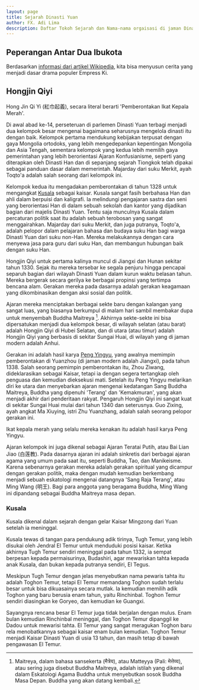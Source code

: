 ```yaml
---
layout: page
title: Sejarah Dinasti Yuan 
author: FX. Adi Lima
description: Daftar Tokoh Sejarah dan Nama-nama orgaisasi di jaman Dinasti Yuan
---
```


## Peperangan Antar Dua Ibukota

Berdasarkan [informasi dari artikel Wikipedia](https://en.wikipedia.org/wiki/War_of_the_Two_Capitals), kita bisa
menyusun cerita yang menjadi dasar drama populer Empress Ki.

## Hongjin Qiyi

Hong Jin Qi Yi (紅巾起義), secara literal berarti 'Pemberontakan Ikat Kepala Merah'.

Di awal abad ke-14, perseteruan di parlemen Dinasti Yuan terbagi menjadi dua kelompok besar mengenai bagaimana seharusnya
mengelola dinasti itu dengan baik. Kelompok pertama mendukung kebijakan terpusat dengan gaya Mongolia ortodoks, yang 
lebih mengedepankan kepentingan Mongolia dan Asia Tengah, sementara kelompok yang kedua lebih memilih gaya pemerintahan
yang lebih berorientasi Ajaran Konfusianisme, seperti yang diterapkan oleh Dinasti Han dan di sepanjang sejarah Tiongkok
telah dipakai sebagai panduan dasar dalam memerintah. Majarday dari suku Merkit, ayah Toqto'a adalah salah seorang dari
kelompok ini.

Kelompok kedua itu mengadakan pemberontakan di tahun 1328 untuk mengangkat [Kusala](#kusala) sebagai kaisar. Kusala sangat
fasih berbahasa Han dan ahli dalam berpuisi dan kaligrafi. Ia melindungi pengajaran sastra dan seni yang berorientasi
Han di dalam sebuah sekolah dan kantor yang dijadikan bagian dari majelis Dinasti Yuan. Tentu saja munculnya Kusala dalam
percaturan politik saat itu adalah sebuah terobosan yang sangat menggairahkan. Majarday dari suku Merkit, dan juga putranya,
Toqto'a, adalah pelopor dalam pelajaran bahasa dan budaya suku Han bagi warga Dinasti Yuan dari suku non-Han. Mereka 
melakukannya dengan cara menyewa jasa para guru dari suku Han, dan membangun hubungan baik dengan suku Han.

Hongjin Qiyi untuk pertama kalinya muncul di Jiangxi dan Hunan sekitar tahun 1330. Sejak itu mereka tersebar ke segala
penjuru hingga pencapai separuh bagian dari wilayah Dinasti Yuan dalam kurun waktu belasan tahun. Mereka bergerak 
secara gerilya ke berbagai propinsi yang tertimpa bencana alam. Gerakan mereka pada dasarnya adalah gerakan keagamaan
yang dikombinasikan dengan aksi sosial dan politik.

Ajaran mereka menciptakan berbagai sekte baru dengan kalangan yang sangat luas, yang biasanya berkumpul di malam hari
sambil membakar dupa untuk menyembah Buddha Maitreya [^maitreya]. Akhirnya sekte-sekte ini bisa dipersatukan menjadi
dua kelompok besar, di wilayah selatan (atau barat) adalah Hongjin Qiyi di Hubei Selatan, dan di utara (atau timur)
adalah Hongjin Qiyi yang berbasis di sekitar Sungai Huai, di wilayah yang di jaman modern adalah Anhui.

[^maitreya]: Maitreya, dalam bahasa sansekerta (मैत्रेय), atau Matteyya (Pali: मेत्तेय्य), atau sering juga disebut Buddha Maitreya, adalah istilah yang dikenal dalam Eskatologi Agama Buddha untuk menyebutkan sosok Buddha Masa Depan. Buddha yang akan datang kembali.

Gerakan ini adalah hasil karya [Peng Yingyu](/parts/people/historical/peng-yingyu), 
yang awalnya memimpin pemberontakan di Yuanzhou (di jaman modern adalah Jiangxi), pada tahun 1338. Salah seorang pemimpin
pemberontakan itu, Zhou Ziwang, dideklarasikan sebagai Kaisar, tetapi ia dengan segera tertangkap oleh penguasa dan kemudian 
dieksekusi mati. Setelah itu Peng Yingyu melarikan diri ke utara dan menyebarkan ajaran mengenai kedatangan Sang Buddha 
Maitreya, Buddha yang dipenuhi 'Terang' dan 'Kemakmuran', yang akan menjadi akhir dari penderitaan rakyat. Pengaruh Hongjin 
Qiyi ini sangat kuat di sekitar Sungai Huai mulai dari tahun 1340 dan seterusnya. Guo Zixing, ayah angkat Ma Xiuying, istri 
Zhu Yuanzhang, adalah salah seorang pelopor gerakan ini. 

Ikat kepala merah yang selalu mereka kenakan itu adalah hasil karya Peng Yingyu. 

Ajaran kelompok ini juga dikenal sebagai Ajaran Teratai Putih, atau Bai Lian Jiao (白莲教). Pada dasarnya ajaran ini adalah 
sinkretis dari berbagai ajaran agama yang umum pada saat itu, seperti Buddha, Tao, dan Manikeisme. Karena sebenarnya gerakan 
mereka adalah gerakan spiritual yang dicampur dengan gerakan politik, maka dengan mudah kemudian berkembang menjadi sebuah 
eskatologi mengenai datangnya 'Sang Raja Terang', atau Ming Wang (明王). Bagi para anggota yang beragama Buddha, Ming Wang ini 
dipandang sebagai Buddha Maitreya masa depan.

### Kusala

Kusala dikenal dalam sejarah dengan gelar Kaisar Mingzong dari Yuan setelah ia meninggal.

Kusala tewas di tangan para pendukung adik tirinya, Tugh Temur, yang lebih disukai oleh Jendral El Temur untuk menduduki 
posisi kaisar. Ketika akhirnya Tugh Temur sendiri meninggal pada tahun 1332, ia sempat berpesan kepada permaisurinya, 
Budashiri, agar mewariskan tahta kepada anak Kusala, dan bukan kepada putranya sendiri, El Tegus.

Meskipun Tugh Temur dengan jelas menyebutkan nama pewaris tahta itu adalah Toghon Temur, tetapi El Temur memandang Toghon
sudah terlalu besar untuk bisa dikuasainya secara mutlak. Ia kemudian memilih adik Toghon yang baru berusia enam tahun,
yaitu Rinchinbal. Toghon Temur sendiri diasingkan ke Goryeo, dan kemudian ke Guangxi.

Sayangnya rencana besar El Temur juga tidak berjalan dengan mulus. Enam bulan kemudian Rinchinbal meninggal, dan Toghon
Temur dipanggil ke Dadou untuk mewarisi tahta. El Temur yang sangat meragukan Toghon baru rela menobatkannya sebagai
kaisar enam bulan kemudian. Toghon Temur menjadi Kaisar Dinasti Yuan di usia 13 tahun, dan masih tetap di bawah
pengawasan El Temur.
